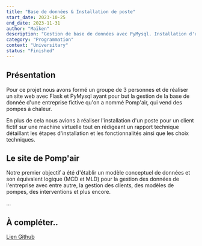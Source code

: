```yaml
---
title: "Base de données & Installation de poste"
start_date: 2023-10-25
end_date: 2023-11-31
author: "Maïken"
description: "Gestion de base de données avec PyMysql. Installation d'un poste de travail Linux."
category: "Programmation"
context: "Universitary"
status: "Finished"
---
```


## Présentation

Pour ce projet nous avons formé un groupe de 3 personnes et de réaliser un site web avec Flask et PyMysql ayant pour but la gestion de la base de donnée d'une entreprise fictive qu'on a nommé Pomp'air, qui vend des pompes à chaleur.

En plus de cela nous avions à réaliser l'installation d'un poste pour un client fictif sur une machine virtuelle tout en rédigeant un rapport technique détaillant les étapes d'installation et les fonctionnalités ainsi que les choix techniques.

## Le site de Pomp'air

Notre premier objectif a été d'établir un modèle conceptuel de données et son équivalent logique (MCD et MLD) pour la gestion des données de l'entreprise avec entre autre, la gestion des clients, des modèles de pompes, des interventions et plus encore.

...

## À compléter..

[Lien Github](#)